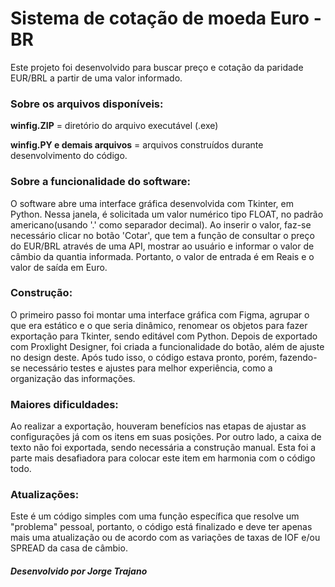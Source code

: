 # Sistema de cotação de moeda Euro - BR

Este projeto foi desenvolvido para buscar preço e cotação da paridade EUR/BRL a partir de uma valor informado.

### Sobre os arquivos disponíveis:

  <strong>winfig.ZIP</strong> = diretório do arquivo executável (.exe)
  
  <strong>winfig.PY e demais arquivos</strong> = arquivos construídos durante desenvolvimento do código.
  
### Sobre a funcionalidade do software:

  O software abre uma interface gráfica desenvolvida com Tkinter, em Python. Nessa janela, é solicitada um valor numérico tipo FLOAT, no padrão americano(usando '.' como separador decimal).
  Ao inserir o valor, faz-se necessário clicar no botão 'Cotar', que tem a função de consultar o preço do EUR/BRL através de uma API, mostrar ao usuário e informar o valor de câmbio da quantia informada.
  Portanto, o valor de entrada é em Reais e o valor de saída em Euro.

### Construção:
  
  O primeiro passo foi montar uma interface gráfica com Figma, agrupar o que era estático e o que seria dinâmico, renomear os objetos para fazer exportação para Tkinter, sendo editável com Python. Depois de exportado com Proxlight Designer, foi criada a funcionalidade do botão, além de ajuste no design deste.
  Após tudo isso, o código estava pronto, porém, fazendo-se necessário testes e ajustes para melhor experiência, como a organização das informações.
  
### Maiores dificuldades:

  Ao realizar a exportação, houveram benefícios nas etapas de ajustar as configurações já com os itens em suas posições. Por outro lado, a caixa de texto não foi exportada, sendo necessária a construção manual. Esta foi a parte mais desafiadora para colocar este item em harmonia com o código todo.
    
### Atualizações:

  Este é um código simples com uma função específica que resolve um "problema" pessoal, portanto, o código está finalizado e deve ter apenas mais uma atualização ou de acordo com as variações de taxas de IOF e/ou SPREAD da casa de câmbio.
  
##### Desenvolvido por Jorge Trajano

